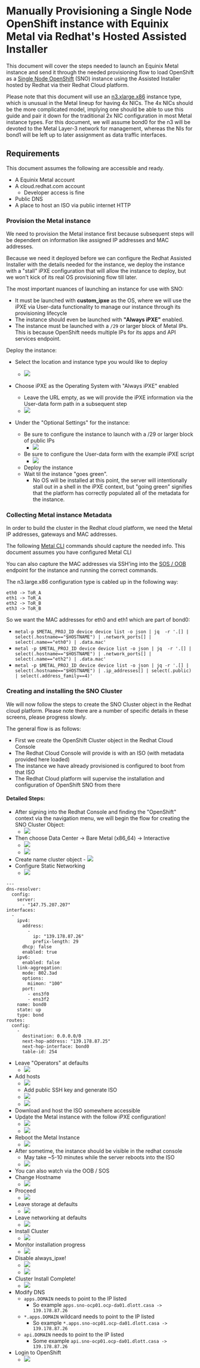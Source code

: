 # Manually Provisioning a Single Node OpenShift instance with Equinix Metal via Redhat's Hosted Assisted Installer

This document will cover the steps needed to launch an Equinix Metal instance and send it through the needed provisioning flow to load OpenShift as a [Single Node OpenShift](https://www.redhat.com/en/blog/meet-single-node-openshift-our-smallest-openshift-footprint-edge-architectures) (SNO) instance using the Assisted Installer hosted by Redhat via their Redhat Cloud platform.

Please note that this document will use an [n3.xlarge.x86](https://deploy.equinix.com/product/servers/n3-xlarge/) instance type, which is unusual in the Metal lineup for having 4x NICs. The 4x NICs should be the more complicated model, implying one should be able to use this guide and pair it down for the traditional 2x NIC configuration in most Metal instance types.
For this document, we will assume bond0 for the n3 will be devoted to the Metal Layer-3 network for management, whereas the NIs for bond1 will be left up to later assignment as data traffic interfaces.

## Requirements
This document assumes the following are accessible and ready.
- A Equinix Metal account
- A cloud.redhat.com account
	- Developer access is fine
- Public DNS
- A place to host an ISO via public internet HTTP


### Provision the Metal instance
We need to provision the Metal instance first because subsequent steps will be dependent on information like assigned IP addresses and MAC addresses.

Because we need it deployed before we can configure the Redhat Assisted Installer with the details needed for the instance, we deploy the instance with a "stall" iPXE configuration that will allow the instance to deploy, but we won't kick of its real OS provisioning flow till later.

The most important nuances of launching an instance for use with SNO:
- It must be launched with **custom_ipxe** as the OS, where we will use the iPXE via User-data functionality to manage our instance through its provisioning lifecycle
- The instance should even be launched with **"Always iPXE"** enabled.
- The instance must be launched with a `/29` or larger block of Metal IPs. This is because OpenShift needs multiple IPs for its apps and API services endpoint.

Deploy the instance:
- Select the location and instance type you would like to deploy
	- ![](https://s3.us-east-1.wasabisys.com/metalstaticassets/ocpsno/on_demand_provision_01PNG.PNG)
- Choose iPXE as the Operating System with "Always iPXE" enabled
	- Leave the URL empty, as we will provide the iPXE information via the User-data form path in a subsequent step
	- ![](https://s3.us-east-1.wasabisys.com/metalstaticassets/ocpsno/on_demand_provision_02PNG.PNG)


- Under the "Optional Settings" for the instance:
	- Be sure to configure the instance to launch with a /29 or larger block  of public IPs
		- ![](https://s3.us-east-1.wasabisys.com/metalstaticassets/ocpsno/on_demand_provision_03PNG.PNG)
	- Be sure to configure the User-data form with the example iPXE script
		- ![](https://s3.us-east-1.wasabisys.com/metalstaticassets/ocpsno/on_demand_provision_04PNG.PNG)
	- Deploy the instance
	- Wait til the instance "goes green".
		- No OS will be installed at this point, the server will intentionally stall out in a shell in the iPXE context, but "going green" signifies that the platform has correctly populated all of the metadata for the instance.

### Collecting Metal instance Metadata
In order to build the cluster in the Redhat cloud platform, we need the Metal IP addresses, gateways and MAC addresses.

The following [Metal CLI](https://github.com/equinix/metal-cli/) commands should capture the needed info. This document assumes you have configured Metal CLI

You can also capture the MAC addresses via SSH'ing into the [SOS / OOB](https://deploy.equinix.com/developers/docs/metal/resilience-recovery/serial-over-ssh/) endpoint for the instance and running the correct commands.

The n3.large.x86 configuration type is cabled up in the following way:
```
eth0 -> ToR_A
eth1 -> ToR_A
eth2 -> ToR_B
eth3 -> ToR_B
```

So we want the MAC addresses for eth0 and eth1 which are part of bond0:
- `metal-p $METAL_PROJ_ID device device list -o json | jq  -r '.[] | select(.hostname=="$HOSTNAME") | .network_ports[] | select(.name=="eth0") | .data.mac'`
- `metal -p $METAL_PROJ_ID device device list -o json | jq  -r '.[] | select(.hostname=="$HOSTNAME") | .network_ports[] | select(.name=="eth2") | .data.mac'`
- `metal -p $METAL_PROJ_ID device device list -o json | jq -r '.[] | select(.hostname=="$HOSTNAME") | .ip_addresses[] | select(.public) | select(.address_family==4)' `




### Creating and installing the SNO Cluster
We will now follow the steps to create the SNO Cluster object in the Redhat cloud platform. Please note there are a number of specific details in these screens, please progress slowly.

The general flow is as follows:
- First we create the OpenShift Cluster object in the Redhat Cloud Console
- The Redhat Cloud Console will provide is with an ISO (with metadata provided here loaded)
- The instance we have already provisioned is configured to boot from that ISO
- The Redhat Cloud platform will supervise the installation and configuration of OpenShift SNO from there

#### Detailed Steps:
- After signing into the Redhat Console and finding the "OpenShift" context via the navigation menu, we will begin the flow for creating the SNO Cluster Object:
	- ![](https://s3.us-east-1.wasabisys.com/metalstaticassets/ocpsno/redhat_cloud_01.PNG)
- Then choose Data Center -> Bare Metal (x86_64) -> Interactive
	- ![](https://s3.us-east-1.wasabisys.com/metalstaticassets/ocpsno/redhat_cloud_02.PNG)
	- ![](https://s3.us-east-1.wasabisys.com/metalstaticassets/ocpsno/redhat_cloud_03.PNG)
- Create name cluster object
		- ![](https://s3.us-east-1.wasabisys.com/metalstaticassets/ocpsno/redhat_cloud_04.PNG)
- Configure Static Networking
	- ![](https://s3.us-east-1.wasabisys.com/metalstaticassets/ocpsno/redhat_cloud_05.PNG)

```
---
dns-resolver:
  config:
    server:
      - "147.75.207.207"
interfaces:
  -
    ipv4:
      address:
        -
          ip: "139.178.87.26"
          prefix-length: 29
      dhcp: false
      enabled: true
    ipv6:
      enabled: false
    link-aggregation:
      mode: 802.3ad
      options:
        miimon: "100"
      port:
        - ens3f0
        - ens3f2
    name: bond0
    state: up
    type: bond
routes:
  config:
    -
      destination: 0.0.0.0/0
      next-hop-address: "139.178.87.25"
      next-hop-interface: bond0
      table-id: 254

```
- Leave "Operators" at defaults
	- ![](https://s3.us-east-1.wasabisys.com/metalstaticassets/ocpsno/redhat_cloud_06.PNG)
- Add hosts
	- ![](https://s3.us-east-1.wasabisys.com/metalstaticassets/ocpsno/redhat_cloud_07.PNG)
	- Add public SSH key and generate ISO
	- ![](https://s3.us-east-1.wasabisys.com/metalstaticassets/ocpsno/redhat_cloud_08.PNG)
	- ![](https://s3.us-east-1.wasabisys.com/metalstaticassets/ocpsno/redhat_cloud_09.PNG)
- Download and host the ISO somewhere accessible
- Update the Metal instance with the follow iPXE configuration!
	- ![](https://s3.us-east-1.wasabisys.com/metalstaticassets/ocpsno/update_metal_instance_01.PNG)
	- ![](https://s3.us-east-1.wasabisys.com/metalstaticassets/ocpsno/update_metal_instance_02.PNG)
- Reboot the Metal Instance
	- ![](https://s3.us-east-1.wasabisys.com/metalstaticassets/ocpsno/update_metal_instance_03.PNG)
- After sometime, the instance should be visible in the redhat console
	- May take ~5-10 minutes while the server reboots into the ISO
	- ![](https://s3.us-east-1.wasabisys.com/metalstaticassets/ocpsno/update_metal_instance_04.PNG)
- You can also watch via the OOB / SOS
- Change Hostname
	- ![](https://s3.us-east-1.wasabisys.com/metalstaticassets/ocpsno/update_metal_instance_05.PNG)
- Proceed
	- ![](https://s3.us-east-1.wasabisys.com/metalstaticassets/ocpsno/update_metal_instance_06.PNG)
- Leave storage at defaults
	- ![](https://s3.us-east-1.wasabisys.com/metalstaticassets/ocpsno/update_metal_instance_07.PNG)
- Leave networking at defaults
	- ![](https://s3.us-east-1.wasabisys.com/metalstaticassets/ocpsno/update_metal_instance_08.PNG)
- Install Cluster
	- ![](https://s3.us-east-1.wasabisys.com/metalstaticassets/ocpsno/update_metal_instance_09.PNG)
- Monitor installation progress
	- ![](https://s3.us-east-1.wasabisys.com/metalstaticassets/ocpsno/installation_progress_01.PNG)
- Disable always_ipxe!
	- ![](https://s3.us-east-1.wasabisys.com/metalstaticassets/ocpsno/disable_always_ipxe_1.PNG)
	- ![](https://s3.us-east-1.wasabisys.com/metalstaticassets/ocpsno/disable_always_ipxe_2.PNG)
- Cluster Install Complete!
	- ![](https://s3.us-east-1.wasabisys.com/metalstaticassets/ocpsno/installation_complete_01.PNG)
- Modify DNS
	- `apps.DOMAIN` needs to point to the IP listed
		- So example `apps.sno-ocp01.ocp-da01.dlott.casa -> 139.178.87.26`
	- `*.apps.DOMAIN` wildcard needs to point to the IP listed
		- So example `*.apps.sno-ocp01.ocp-da01.dlott.casa -> 139.178.87.26`
	- `api.DOMAIN` needs to point to the IP listed
		- Some example `api.sno-ocp01.ocp-da01.dlott.casa -> 139.178.87.26`
- Login to OpenShift
	- ![](https://s3.us-east-1.wasabisys.com/metalstaticassets/ocpsno/installation_complete_02.PNG)
